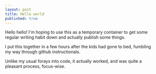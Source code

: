 ```yaml
---
layout: post
title: Hello world
published: true
---
```


Hello hello! I'm hoping to use this as a temporary container to get some regular writing habit down and actually publish some things. 

I put this together in a few hours after the kids had gone to bed, fumbling my way through github instructionals. 

Unlike my usual forays into code, it actually worked, and was quite a pleasant process, focus-wise.
